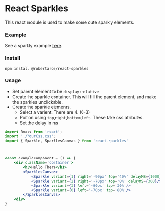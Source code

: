 # React Sparkles

This react module is used to make some cute sparkly elements.

### Example

See a sparkly example [here](http://www.robertaron.io/react-sparkles/).

### Install

`npm install @robertaron/react-sparkles`

### Usage

* Set parent element to be `display:relative`
* Create the sparkle container. This will fill the parent element, and make the sparkles unclickable.
* Create the sparkle elements.
  * Select a varient. There are 4. (0-3)
  * Poition using `top`,`right`,`bottom`,`left`. These take css atributes.
  * Set the delay in ms

```jsx
import React from 'react';
import './YourCss.css';
import { Sparkle, SparklesCanvas } from 'react-sparkles'



const exampleComponent = () => {
    <div className='container'>
        <h1>Hello There</h1>
        <SparklesCanvas>
            <Sparkle variant={1} right='-90px' top='40%' delayMS={1000}/>
            <Sparkle variant={2} right='-70px' top='0%' delayMS={300}/>
            <Sparkle variant={3} left='-90px' top='30%'/>
            <Sparkle variant={0} left='-70px' top='80%'/>
        </SparklesCanvas>
    <div>
}
```
